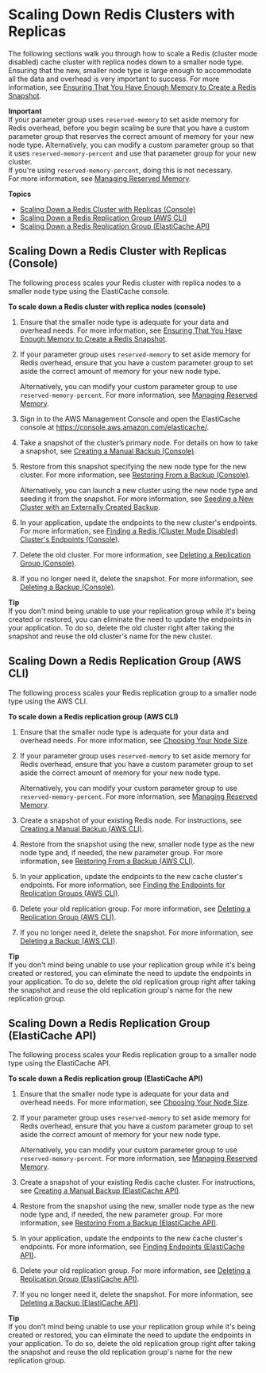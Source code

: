 # Scaling Down Redis Clusters with Replicas<a name="Scaling.RedisReplGrps.ScaleDown"></a>

The following sections walk you through how to scale a Redis \(cluster mode disabled\) cache cluster with replica nodes down to a smaller node type\. Ensuring that the new, smaller node type is large enough to accommodate all the data and overhead is very important to success\. For more information, see [Ensuring That You Have Enough Memory to Create a Redis Snapshot](BestPractices.BGSAVE.md)\.

**Important**  
If your parameter group uses `reserved-memory` to set aside memory for Redis overhead, before you begin scaling be sure that you have a custom parameter group that reserves the correct amount of memory for your new node type\. Alternatively, you can modify a custom parameter group so that it uses `reserved-memory-percent` and use that parameter group for your new cluster\.  
If you're using `reserved-memory-percent`, doing this is not necessary\.   
For more information, see [Managing Reserved Memory](redis-memory-management.md)\.

**Topics**
+ [Scaling Down a Redis Cluster with Replicas \(Console\)](#Scaling.RedisReplGrps.ScaleDown.CON)
+ [Scaling Down a Redis Replication Group \(AWS CLI\)](#Scaling.RedisReplGrps.ScaleDown.CLI)
+ [Scaling Down a Redis Replication Group \(ElastiCache API\)](#Scaling.RedisReplGrps.ScaleDown.API)

## Scaling Down a Redis Cluster with Replicas \(Console\)<a name="Scaling.RedisReplGrps.ScaleDown.CON"></a>

The following process scales your Redis cluster with replica nodes to a smaller node type using the ElastiCache console\.

**To scale down a Redis cluster with replica nodes \(console\)**

1. Ensure that the smaller node type is adequate for your data and overhead needs\. For more information, see [Ensuring That You Have Enough Memory to Create a Redis Snapshot](BestPractices.BGSAVE.md)\.

1. If your parameter group uses `reserved-memory` to set aside memory for Redis overhead, ensure that you have a custom parameter group to set aside the correct amount of memory for your new node type\.

   Alternatively, you can modify your custom parameter group to use `reserved-memory-percent`\. For more information, see [Managing Reserved Memory](redis-memory-management.md)\.

1. Sign in to the AWS Management Console and open the ElastiCache console at [ https://console\.aws\.amazon\.com/elasticache/](https://console.aws.amazon.com/elasticache/)\.

1. Take a snapshot of the cluster’s primary node\. For details on how to take a snapshot, see [Creating a Manual Backup \(Console\)](backups-manual.md#backups-manual-CON)\.

1. Restore from this snapshot specifying the new node type for the new cluster\. For more information, see [Restoring From a Backup \(Console\)](backups-restoring.md#backups-restoring-CON)\.

   Alternatively, you can launch a new cluster using the new node type and seeding it from the snapshot\. For more information, see [Seeding a New Cluster with an Externally Created Backup](backups-seeding-redis.md)\.

1. In your application, update the endpoints to the new cluster's endpoints\. For more information, see [Finding a Redis \(Cluster Mode Disabled\) Cluster's Endpoints \(Console\)](Endpoints.md#Endpoints.Find.Redis)\.

1. Delete the old cluster\. For more information, see [Deleting a Replication Group \(Console\)](Replication.DeletingRepGroup.md#Replication.DeletingRepGroup.CON)\.

1. If you no longer need it, delete the snapshot\. For more information, see [Deleting a Backup \(Console\)](backups-deleting.md#backups-deleting-CON)\.

**Tip**  
If you don't mind being unable to use your replication group while it's being created or restored, you can eliminate the need to update the endpoints in your application\. To do so, delete the old cluster right after taking the snapshot and reuse the old cluster's name for the new cluster\.

## Scaling Down a Redis Replication Group \(AWS CLI\)<a name="Scaling.RedisReplGrps.ScaleDown.CLI"></a>

The following process scales your Redis replication group to a smaller node type using the AWS CLI\.

**To scale down a Redis replication group \(AWS CLI\)**

1. Ensure that the smaller node type is adequate for your data and overhead needs\. For more information, see [Choosing Your Node Size](nodes-select-size.md#CacheNodes.SelectSize)\.

1. If your parameter group uses `reserved-memory` to set aside memory for Redis overhead, ensure that you have a custom parameter group to set aside the correct amount of memory for your new node type\.

   Alternatively, you can modify your custom parameter group to use `reserved-memory-percent`\. For more information, see [Managing Reserved Memory](redis-memory-management.md)\.

1. Create a snapshot of your existing Redis node\. For instructions, see [Creating a Manual Backup \(AWS CLI\)](backups-manual.md#backups-manual-CLI)\.

1. Restore from the snapshot using the new, smaller node type as the new node type and, if needed, the new parameter group\. For more information, see [Restoring From a Backup \(AWS CLI\)](backups-restoring.md#backups-restoring-CLI)\.

1. In your application, update the endpoints to the new cache cluster's endpoints\. For more information, see [Finding the Endpoints for Replication Groups \(AWS CLI\)](Endpoints.md#Endpoints.Find.CLI.ReplGroups)\.

1. Delete your old replication group\. For more information, see [Deleting a Replication Group \(AWS CLI\)](Replication.DeletingRepGroup.md#Replication.DeletingRepGroup.CLI)\.

1. If you no longer need it, delete the snapshot\. For more information, see [Deleting a Backup \(AWS CLI\)](backups-deleting.md#backups-deleting-CLI)\.

**Tip**  
If you don't mind being unable to use your replication group while it's being created or restored, you can eliminate the need to update the endpoints in your application\. To do so, delete the old replication group right after taking the snapshot and reuse the old replication group's name for the new replication group\.

## Scaling Down a Redis Replication Group \(ElastiCache API\)<a name="Scaling.RedisReplGrps.ScaleDown.API"></a>

The following process scales your Redis replication group to a smaller node type using the ElastiCache API\.

**To scale down a Redis replication group \(ElastiCache API\)**

1. Ensure that the smaller node type is adequate for your data and overhead needs\. For more information, see [Choosing Your Node Size](nodes-select-size.md#CacheNodes.SelectSize)\.

1. If your parameter group uses `reserved-memory` to set aside memory for Redis overhead, ensure that you have a custom parameter group to set aside the correct amount of memory for your new node type\.

   Alternatively, you can modify your custom parameter group to use `reserved-memory-percent`\. For more information, see [Managing Reserved Memory](redis-memory-management.md)\.

1. Create a snapshot of your existing Redis cache cluster\. For instructions, see [Creating a Manual Backup \(ElastiCache API\)](backups-manual.md#backups-manual-API)\.

1. Restore from the snapshot using the new, smaller node type as the new node type and, if needed, the new parameter group\. For more information, see [Restoring From a Backup \(ElastiCache API\)](backups-restoring.md#backups-restoring-API)\.

1. In your application, update the endpoints to the new cache cluster's endpoints\. For more information, see [Finding Endpoints \(ElastiCache API\)](Endpoints.md#Endpoints.Find.API)\.

1. Delete your old replication group\. For more information, see [Deleting a Replication Group \(ElastiCache API\)](Replication.DeletingRepGroup.md#Replication.DeletingRepGroup.API)\.

1. If you no longer need it, delete the snapshot\. For more information, see [Deleting a Backup \(ElastiCache API\)](backups-deleting.md#backups-deleting-API)\.

**Tip**  
If you don't mind being unable to use your replication group while it's being created or restored, you can eliminate the need to update the endpoints in your application\. To do so, delete the old replication group right after taking the snapshot and reuse the old replication group's name for the new replication group\.